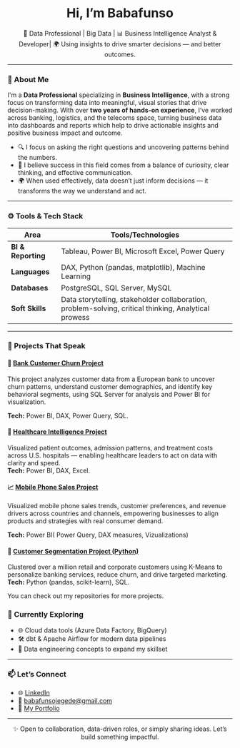 <h1 align="center"> Hi, I’m Babafunso</h1>
<p align="center">
  🚀 Data Professional | Big Data | 📊 Business Intelligence Analyst & Developer| 🌍  Using insights to drive smarter decisions — and better outcomes.
</p>

---

### 🧠 About Me

I'm a **Data Professional** specializing in **Business Intelligence**, with a strong focus on transforming data into meaningful, visual stories that drive decision-making. With over **two years of hands-on experience**, I’ve worked across banking, logistics, and the telecoms space, turning business data into dashboards and reports which help to drive actionable insights and positive business impact and outcome.

- 🔍 I focus on asking the right questions and uncovering patterns behind the numbers.
- 🎯 I believe success in this field comes from a balance of curiosity, clear thinking, and effective communication. 
- 🌍 When used effectively, data doesn’t just inform decisions — it transforms the way we understand and act.

---

### ⚙️ Tools & Tech Stack

| Area            | Tools/Technologies |
|-----------------|--------------------|
| **BI & Reporting** | Tableau, Power BI, Microsoft Excel, Power Query |
| **Languages**      | DAX, Python (pandas, matplotlib), Machine Learning |
| **Databases**      | PostgreSQL, SQL Server, MySQL |
| **Soft Skills**    | Data storytelling, stakeholder collaboration, problem-solving, critical thinking, Analytical prowess |

---

### 🚀 Projects That Speak

#### 🧠 [Bank Customer Churn Project](https://github.com/FunsoJay/Bank_customer_churn-analysis)
This project analyzes customer data from a European bank to uncover churn patterns, understand customer demographics, and identify key behavioral segments, using SQL Server for analysis and Power BI for visualization.

**Tech:** Power BI, DAX, Power Query, SQL.

#### 🏥 [Healthcare Intelligence Project](https://github.com/FunsoJay/Healthcare_analysis_dashboard)
Visualized patient outcomes, admission patterns, and treatment costs across U.S. hospitals — enabling healthcare leaders to act on data with clarity and speed.  
**Tech:** Power BI, DAX, Excel. 

#### 📈 [Mobile Phone Sales Project](https://github.com/FunsoJay/Phone-Sales-Analysis-Project)
Visualized mobile phone sales trends, customer preferences, and revenue drivers across countries and channels, empowering businesses to align products and strategies with real consumer demand.

**Tech:** Power BI( Power Query, DAX measures, Vizualizations)

#### 🧠 [Customer Segmentation Project (Python)](https://github.com/FunsoJay/bank_customer_segmentation)
Clustered over a million retail and corporate customers using K-Means to personalize banking services, reduce churn, and drive targeted marketing.  
**Tech:** Python (pandas, scikit-learn), SQL.  


You can check out my repositories for more projects.

### 🌱 Currently Exploring

- 🌐 Cloud data tools (Azure Data Factory, BigQuery)  
- 🛠️ dbt & Apache Airflow for modern data pipelines  
- 🧩 Data engineering concepts to expand my skillset  

---

### 📫 Let’s Connect

- 🌐 [LinkedIn](https://www.linkedin.com/in/babafunso-jegede-09634a232/)
- 📧 babafunsojegede@gmail.com
- 🧳 [My Portfolio](https://funsojay.github.io/babafunsojegede.github.io/)


---

<p align="center">
  ✨ Open to collaboration, data-driven roles, or simply sharing ideas. Let’s build something impactful.
</p>
